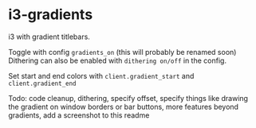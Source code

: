 # i3-gradients

i3 with gradient titlebars.

Toggle with config `gradients_on` (this will probably be renamed soon)
Dithering can also be enabled with `dithering on/off` in the config.

Set start and end colors with `client.gradient_start` and `client.gradient_end`

Todo: code cleanup, dithering, specify offset, specify things like drawing the gradient on window borders or bar buttons, more features beyond gradients, add a screenshot to this readme
